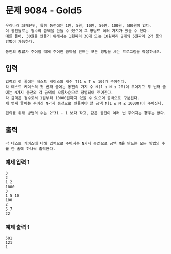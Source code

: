 # 문제 9084 - Gold5
    우리나라 화폐단위, 특히 동전에는 1원, 5원, 10원, 50원, 100원, 500원이 있다.
    이 동전들로는 정수의 금액을 만들 수 있으며 그 방법도 여러 가지가 있을 수 있다. 
    예를 들어, 30원을 만들기 위해서는 1원짜리 30개 또는 10원짜리 2개와 5원짜리 2개 등의 방법이 가능하다.
    
    동전의 종류가 주어질 때에 주어진 금액을 만드는 모든 방법을 세는 프로그램을 작성하시오.

## 입력
    입력의 첫 줄에는 테스트 케이스의 개수 T(1 ≤ T ≤ 10)가 주어진다. 
    각 테스트 케이스의 첫 번째 줄에는 동전의 가지 수 N(1 ≤ N ≤ 20)이 주어지고 두 번째 줄에는 N가지 동전의 각 금액이 오름차순으로 정렬되어 주어진다.
    각 금액은 정수로서 1원부터 10000원까지 있을 수 있으며 공백으로 구분된다. 
    세 번째 줄에는 주어진 N가지 동전으로 만들어야 할 금액 M(1 ≤ M ≤ 10000)이 주어진다.

    편의를 위해 방법의 수는 2^31 - 1 보다 작고, 같은 동전이 여러 번 주어지는 경우는 없다.

## 출력
    각 테스트 케이스에 대해 입력으로 주어지는 N가지 동전으로 금액 M을 만드는 모든 방법의 수를 한 줄에 하나씩 출력한다.

### 예제 입력 1
    3
    2
    1 2
    1000
    3
    1 5 10
    100
    2
    5 7
    22
### 예제 출력 1
    501
    121
    1